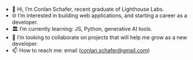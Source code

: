 
- 👋 Hi, I’m Conlan Schafer, recent graduate of Lighthouse Labs.
- 🌐 I’m interested in building web applications, and starting a career as a developer.
- 🏛 I’m currently learning: JS, Python, generative AI tools.
- 🔗 I’m looking to collaborate on projects that will help me grow as a new developer.
- 📫 How to reach me: email (conlan.schafer@gmail.com)
